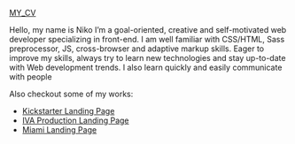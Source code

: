 [MY_CV](https://lazurniko.github.io/NikoLazur_CV/)

Hello, my name is Niko
I’m a goal-oriented, creative and self-motivated web developer 
specializing in front-end. I am well familiar with CSS/HTML, 
Sass preprocessor, JS, cross-browser and adaptive markup skills. 
Eager to improve my skills, always try to learn new technologies and stay 
up-to-date with Web development trends. I also learn quickly and easily 
communicate with people

Also checkout some of my works: 

- [Kickstarter Landing Page](https://LazurNiko.github.io/Kickstarter/)
- [IVA Production Landing Page](https://lazurniko.github.io/IVAproduction/)
- [Miami Landing Page](https://LazurNiko.github.io/layout_miami/)
